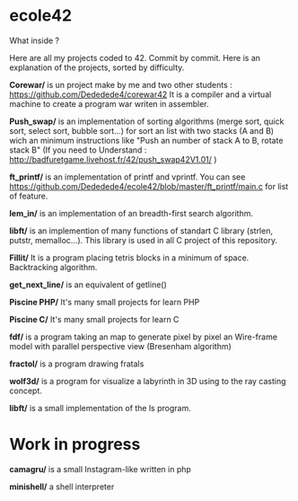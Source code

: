 # ecole42
What inside ?

Here are all my projects coded to 42. Commit by commit.
Here is an explanation of the projects, sorted by difficulty. 

**Corewar/** is un project make by me and two other students : https://github.com/Dededede4/corewar42
It is a compiler and a virtual machine to create a program war writen in assembler.

**Push_swap/** is an implementation of sorting algorithms (merge sort, quick sort, select sort, bubble sort…) for sort an list with two stacks (A and B) wich an minimum instructions like "Push an number of stack A to B, rotate stack B" (If you need to Understand : http://badfuretgame.livehost.fr/42/push_swap42V1.01/ )

**ft_printf/** is an implementation of printf and vprintf.
You can see https://github.com/Dededede4/ecole42/blob/master/ft_printf/main.c for list of feature.

**lem_in/** is an implementation of an breadth-first search algorithm.

**libft/** is an implemention of many functions of standart C library (strlen, putstr, memalloc…). This library is used in all C project of this repository.

**Fillit/** It is a program placing tetris blocks in a minimum of space. Backtracking algorithm.

**get_next_line/** is an equivalent of getline()

**Piscine PHP/** It's many small projects for learn PHP

**Piscine C/** It's many small projects for learn C

**fdf/** is a program taking an map to generate pixel by pixel an Wire-frame model with parallel perspective view (Bresenham algorithm)

**fractol/** is a program drawing fratals

**wolf3d/** is a program for visualize a labyrinth in 3D using to the ray casting concept.

**libft/** is a small implementation of the ls program.

# Work in progress

**camagru/** is a small Instagram-like written in php

**minishell/** a shell interpreter
